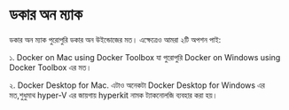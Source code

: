 # ডকার অন ম্যাক

ডকার অন ম্যাক পুরোপুরি ডকার অন উইন্ডোজের মত। এক্ষেত্রেও আমরা ২টি অপশন পাই:

১. Docker on Mac using Docker Toolbox
যা পুরোপুরি Docker on Windows using Docker Toolbox এর মত।

২. Docker Desktop for Mac.
এটাও অনেকটা Docker Desktop for Windows এর মত,শুধুমাথ hyper-V এর জায়গায় hyperkit নামক ট্যাকনোলজি ব্যবহার করা হয়।
